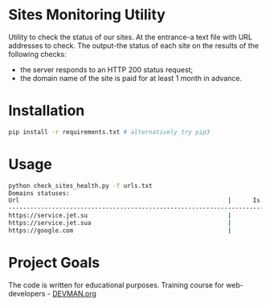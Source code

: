 # Sites Monitoring Utility

Utility to check the status of our sites. At the entrance-a text file with URL addresses to check. The output-the status of each site on the results of the following checks:
* the server responds to an HTTP 200 status request;
* the domain name of the site is paid for at least 1 month in advance.

# Installation
```bash
pip install -r requirements.txt # alternatively try pip3
```
# Usage
```bash
python check_sites_health.py -f urls.txt
Domains statuses:
Url                                                          |      Is URL ok       |    Domain status
----------------------------------------------------------------------------------------------------
https://service.jet.su                                       |         yes          |       expired
https://service.jet.sua                                      |          no          |        error
https://google.com                                           |         yes          |          OK
```
# Project Goals

The code is written for educational purposes. Training course for web-developers - [DEVMAN.org](https://devman.org)
